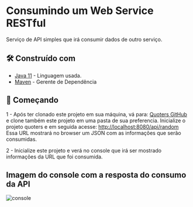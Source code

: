 # Consumindo um Web Service RESTful

Serviço de API simples que irá consumir dados de outro serviço.

## 🛠️ Construído com

* [Java 11](https://www.oracle.com/java/technologies/downloads/#java11) - Linguagem usada.
* [Maven](https://maven.apache.org/) - Gerente de Dependência

## 🚀 Começando

1 - Após ter clonado este projeto em sua máquina, vá para: [Quoters GitHub](https://github.com/spring-guides/quoters) e clone também este projeto em uma pasta de sua preferencia.
    Inicialize o projeto quoters e em seguida acesse: [http://localhost:8080/api/random](http://localhost:8080/api/random)
    Essa URL mostrará no browser um JSON com as informações que serão consumidas.

2 - Inicialize este projeto e verá no console que irá ser mostrado informações da URL que foi consumida.


## Imagem do console com a resposta do consumo da API

![console](https://user-images.githubusercontent.com/72170604/211924872-be2d29ab-95db-4df7-bffb-025d6b81d853.png)
